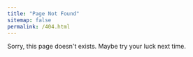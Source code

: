 ```yaml
---
title: "Page Not Found"
sitemap: false
permalink: /404.html
---
```


Sorry, this page doesn't exists. Maybe try your luck next time.
